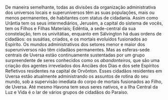 ﻿De maneira semelhante, todas as divisões da organização administrativa dos universos locais e superuniversos têm as suas populações, mais ou menos permanentes, de habitantes com status de cidadania. Assim como Urântia tem os seus intermediários, Jerusém, a capital do sistema de vocês, tem os Filhos e Filhas Materiais; Edêntia, a sede-central da sua constelação, tem os univitátias, enquanto em Sálvington há duas ordens de cidadãos: os susátias, criados, e os mortais evoluídos fusionados ao Espírito. Os mundos administrativos dos setores menor e maior dos superuniversos não têm cidadãos permanentes. Mas as esferas-sede centrais de Uversa estão continuamente sustentadas por um grupo surpreendente de seres conhecidos como os *abandonteiros,* que são uma criação dos agentes irrevelados dos Anciães dos Dias e dos sete Espíritos Refletivos residentes na capital de Orvônton. Esses cidadãos residentes em Uversa estão atualmente administrando os assuntos de rotina do seu mundo, sob a supervisão imediata do corpo de mortais fusionados ao Filho, de Uversa. Até mesmo Havona tem seus seres nativos, e a Ilha Central da Luz e Vida é o lar de vários grupos de cidadãos do Paraíso.